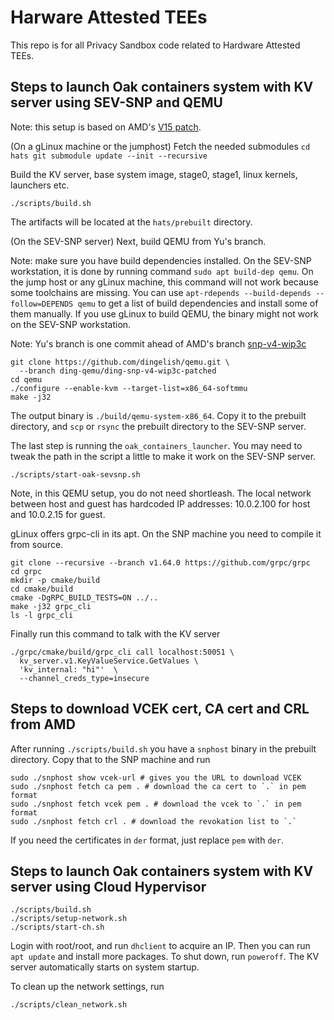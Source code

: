 # Harware Attested TEEs

This repo is for all Privacy Sandbox code related to Hardware Attested TEEs.

## Steps to launch Oak containers system with KV server using SEV-SNP and QEMU

Note: this setup is based on AMD's
[V15 patch](https://lore.kernel.org/kvm/20240502231140.GC13783@ls.amr.corp.intel.com/T/).

(On a gLinux machine or the jumphost) Fetch the needed submodules `cd hats git
submodule update --init --recursive`

Build the KV server, base system image, stage0, stage1, linux kernels, launchers
etc.

```
./scripts/build.sh
```

The artifacts will be located at the `hats/prebuilt` directory.

(On the SEV-SNP server) Next, build QEMU from Yu's branch.

Note: make sure you have build dependencies installed. On the SEV-SNP
workstation, it is done by running command `sudo apt build-dep qemu`. On the
jump host or any gLinux machine, this command will not work because some
toolchains are missing. You can use `apt-rdepends --build-depends
--follow=DEPENDS qemu` to get a list of build dependencies and install some of
them manually. If you use gLinux to build QEMU, the binary might not work on the
SEV-SNP workstation.

Note: Yu's branch is one commit ahead of AMD's branch
[snp-v4-wip3c](https://github.com/amdese/qemu/commits/snp-v4-wip3c)

```
git clone https://github.com/dingelish/qemu.git \
  --branch ding-qemu/ding-snp-v4-wip3c-patched
cd qemu
./configure --enable-kvm --target-list=x86_64-softmmu
make -j32
```

The output binary is `./build/qemu-system-x86_64`. Copy it to the prebuilt
directory, and `scp` or `rsync` the prebuilt directory to the SEV-SNP server.

The last step is running the `oak_containers_launcher`. You may need to tweak
the path in the script a little to make it work on the SEV-SNP server.

```
./scripts/start-oak-sevsnp.sh
```

Note, in this QEMU setup, you do not need shortleash. The local network between
host and guest has hardcoded IP addresses: 10.0.2.100 for host and 10.0.2.15 for
guest.

gLinux offers grpc-cli in its apt. On the SNP machine you need to compile it
from source.

```
git clone --recursive --branch v1.64.0 https://github.com/grpc/grpc
cd grpc
mkdir -p cmake/build
cd cmake/build
cmake -DgRPC_BUILD_TESTS=ON ../..
make -j32 grpc_cli
ls -l grpc_cli
```

Finally run this command to talk with the KV server

```
./grpc/cmake/build/grpc_cli call localhost:50051 \
  kv_server.v1.KeyValueService.GetValues \
  'kv_internal: "hi"'  \
  --channel_creds_type=insecure
```

## Steps to download VCEK cert, CA cert and CRL from AMD

After running `./scripts/build.sh` you have a `snphost` binary in the prebuilt
directory. Copy that to the SNP machine and run

```
sudo ./snphost show vcek-url # gives you the URL to download VCEK
sudo ./snphost fetch ca pem . # download the ca cert to `.` in pem format
sudo ./snphost fetch vcek pem . # download the vcek to `.` in pem format
sudo ./snphost fetch crl . # download the revokation list to `.`
```

If you need the certificates in `der` format, just replace `pem` with `der`.

## Steps to launch Oak containers system with KV server using Cloud Hypervisor

```
./scripts/build.sh
./scripts/setup-network.sh
./scripts/start-ch.sh
```

Login with root/root, and run `dhclient` to acquire an IP. Then you can run `apt
update` and install more packages. To shut down, run `poweroff`. The KV server
automatically starts on system startup.

To clean up the network settings, run

```
./scripts/clean_network.sh
```
